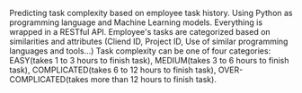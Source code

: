 Predicting task complexity based on employee task history. Using Python as programming language and Machine Learning models. Everything is wrapped in a RESTful API.
Employee's tasks are categorized based on similarities and attributes (Cliend ID, Project ID, Use of similar programming languages and tools...)
Task complexity can be one of four categories: EASY(takes 1 to 3 hours to finish task), MEDIUM(takes 3 to 6 hours to finish task), COMPLICATED(takes 6 to 12 hours to finish task), OVER-COMPLICATED(takes more than 12 hours to finish task).
